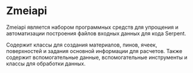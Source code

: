 # Zmeiapi

Zmeiapi является набором программных средств для упрощения и автоматизации 
построения файлов входных данных для кода Serpent. 

Содержит классы для создания материалов, пинов, ячеек, поверхностей 
и задания основной информации для расчетов. Также содержит вспомогательные данные, 
вспомогательные инструменты и классы для обработки данных.